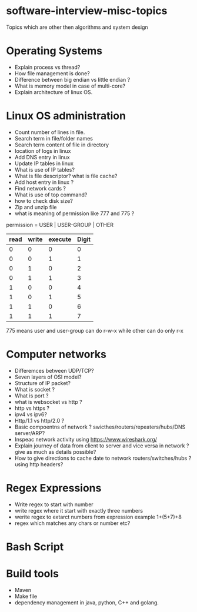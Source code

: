 # software-interview-misc-topics
Topics which are other then algorithms and system design

# Operating Systems

- Explain process vs thread?
- How file management is done?
- Difference between big endian vs little endian ?
- What is memory model in case of multi-core?
- Explain architecture of linux OS.

# Linux OS administration 

- Count number of lines in file.
- Search term in file/folder names
- Search term content of file in directory 
- location of logs in linux 
- Add DNS entry in linux
- Update IP tables in linux 
- What is use of IP tables?
- What is file descriptor? what is file cache?
- Add host entry in linux ?
- Find network cards ?
- What is use of top command?
- how to check disk size?
- Zip and unzip file
- what is meaning of permission like 777 and 775 ?

permission  = USER | USER-GROUP | OTHER

| read | write | execute | Digit|
|------|-------|---------|------|
|0|0|0|0|
|0|0|1|1|
|0|1|0|2|
|0|1|1|3|
|1|0|0|4|
|1|0|1|5|
|1|1|0|6|
|1|1|1|7|

775 means user and user-group can do r-w-x while other can do only r-x

# Computer networks

- Differemces between UDP/TCP?
- Seven layers of OSI model?
- Structure of IP packet?
- What is socket ?
- What is port ?
- what is websocket vs http ?
- http vs https ?
- ipv4 vs ipv6?
- Http/1.1 vs http/2.0 ?
- Basic compoentns of network ? swicthes/routers/repeaters/hubs/DNS server/ARP?
- Inspeac network activity  using https://www.wireshark.org/
- Explain journey of data from client to server and vice versa in network ? give as much as details possible?
- How to give directions to cache date to network routers/switches/hubs ? using http headers?


# Regex Expressions 

- Write regex to start with number 
- write regex where it start with exactly three numbers
- werite regex to extarct numbers from expression example 1+(5+7)+8
- regex which matches any chars or number etc?


# Bash Script 


# Build tools

- Maven
- Make file
- dependency management in java, python, C++ and golang.


